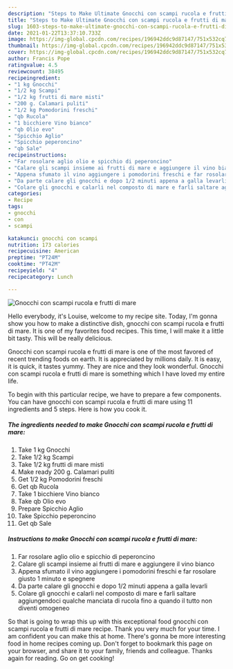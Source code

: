 ```yaml
---
description: "Steps to Make Ultimate Gnocchi con scampi rucola e frutti di mare"
title: "Steps to Make Ultimate Gnocchi con scampi rucola e frutti di mare"
slug: 1603-steps-to-make-ultimate-gnocchi-con-scampi-rucola-e-frutti-di-mare
date: 2021-01-22T13:37:10.733Z
image: https://img-global.cpcdn.com/recipes/196942ddc9d87147/751x532cq70/gnocchi-con-scampi-rucola-e-frutti-di-mare-recipe-main-photo.jpg
thumbnail: https://img-global.cpcdn.com/recipes/196942ddc9d87147/751x532cq70/gnocchi-con-scampi-rucola-e-frutti-di-mare-recipe-main-photo.jpg
cover: https://img-global.cpcdn.com/recipes/196942ddc9d87147/751x532cq70/gnocchi-con-scampi-rucola-e-frutti-di-mare-recipe-main-photo.jpg
author: Francis Pope
ratingvalue: 4.5
reviewcount: 38495
recipeingredient:
- "1 kg Gnocchi"
- "1/2 kg Scampi"
- "1/2 kg frutti di mare misti"
- "200 g. Calamari puliti"
- "1/2 kg Pomodorini freschi"
- "qb Rucola"
- "1 bicchiere Vino bianco"
- "qb Olio evo"
- "Spicchio Aglio"
- "Spicchio peperoncino"
- "qb Sale"
recipeinstructions:
- "Far rosolare aglio olio e spicchio di peperoncino"
- "Calare gli scampi insieme ai frutti di mare e aggiungere il vino bianco"
- "Appena sfumato il vino aggiungere i pomodorini freschi e far rosolare giusto 1 minuto e spegnere"
- "Da parte calare gli gnocchi e dopo 1/2 minuti appena a galla levarli"
- "Colare gli gnocchi e calarli nel composto di mare e farli saltare aggiungendoci qualche manciata di rucola fino a quando il tutto non diventi omogeneo"
categories:
- Recipe
tags:
- gnocchi
- con
- scampi

katakunci: gnocchi con scampi 
nutrition: 173 calories
recipecuisine: American
preptime: "PT24M"
cooktime: "PT42M"
recipeyield: "4"
recipecategory: Lunch

---
```



![Gnocchi con scampi rucola e frutti di mare](https://img-global.cpcdn.com/recipes/196942ddc9d87147/751x532cq70/gnocchi-con-scampi-rucola-e-frutti-di-mare-recipe-main-photo.jpg)

Hello everybody, it's Louise, welcome to my recipe site. Today, I'm gonna show you how to make a distinctive dish, gnocchi con scampi rucola e frutti di mare. It is one of my favorites food recipes. This time, I will make it a little bit tasty. This will be really delicious.



Gnocchi con scampi rucola e frutti di mare is one of the most favored of recent trending foods on earth. It is appreciated by millions daily. It is easy, it is quick, it tastes yummy. They are nice and they look wonderful. Gnocchi con scampi rucola e frutti di mare is something which I have loved my entire life.


To begin with this particular recipe, we have to prepare a few components. You can have gnocchi con scampi rucola e frutti di mare using 11 ingredients and 5 steps. Here is how you cook it.

<!--inarticleads1-->

##### The ingredients needed to make Gnocchi con scampi rucola e frutti di mare:

1. Take 1 kg Gnocchi
1. Take 1/2 kg Scampi
1. Take 1/2 kg frutti di mare misti
1. Make ready 200 g. Calamari puliti
1. Get 1/2 kg Pomodorini freschi
1. Get qb Rucola
1. Take 1 bicchiere Vino bianco
1. Take qb Olio evo
1. Prepare Spicchio Aglio
1. Take Spicchio peperoncino
1. Get qb Sale




<!--inarticleads2-->

##### Instructions to make Gnocchi con scampi rucola e frutti di mare:

1. Far rosolare aglio olio e spicchio di peperoncino
1. Calare gli scampi insieme ai frutti di mare e aggiungere il vino bianco
1. Appena sfumato il vino aggiungere i pomodorini freschi e far rosolare giusto 1 minuto e spegnere
1. Da parte calare gli gnocchi e dopo 1/2 minuti appena a galla levarli
1. Colare gli gnocchi e calarli nel composto di mare e farli saltare aggiungendoci qualche manciata di rucola fino a quando il tutto non diventi omogeneo




So that is going to wrap this up with this exceptional food gnocchi con scampi rucola e frutti di mare recipe. Thank you very much for your time. I am confident you can make this at home. There's gonna be more interesting food in home recipes coming up. Don't forget to bookmark this page on your browser, and share it to your family, friends and colleague. Thanks again for reading. Go on get cooking!
